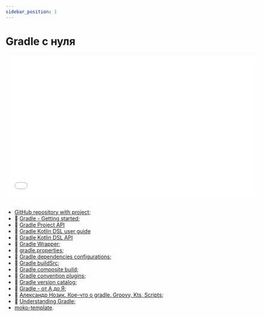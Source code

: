 ```yaml
---
sidebar_position: 1
---
```


# Gradle с нуля

<iframe src="//www.youtube.com/embed/23BJW4w0gkY?list=PL6yFiPOVXVUi90sQ66dtmuXP-1-TeHwl5" frameborder="0" allowfullscreen width="675" height="380"></iframe>
<br/>
<br/>

- [GitHub repository with project](https://github.com/Alex009/gradle-from-scratch);
- 📄 [Gradle - Getting started](https://docs.gradle.org/current/userguide/getting_started.html);
- 📄 [Gradle Project API](https://docs.gradle.org/current/javadoc/org/gradle/api/package-summary.html)
- 📄 [Gradle Kotlin DSL user guide](https://docs.gradle.org/current/userguide/kotlin_dsl.html)
- 📄 [Gradle Kotlin DSL API](https://gradle.github.io/kotlin-dsl-docs/api/)
- 📄 [Gradle Wrapper](/learning/gradle/gradle-wrapper);
- 📄 [gradle.properties](/learning/gradle/build-environment);
- 📄 [Gradle dependencies configurations](/learning/gradle/configuration);
- 📄 [Gradle buildSrc](/learning/gradle/buildSrc);
- 📄 [Gradle composite build](/learning/gradle/composite-build);
- 📄 [Gradle convention plugins](/learning/gradle/convention-plugins);
- 📄 [Gradle version catalog](/learning/gradle/version-catalogs);
- 🎦 [Gradle - от А до Я](https://www.youtube.com/watch?v=Yft6h7JkWo0);
- 🎦 [Александр Нозик. Кое-что о gradle. Groovy, Kts, Scripts](https://www.youtube.com/watch?v=nKC0qmOyiws);
- 🎦 [Understanding Gradle](https://www.youtube.com/playlist?list=PLWQK2ZdV4Yl2k2OmC_gsjDpdIBTN0qqkE);
- [moko-template](https://github.com/icerockdev/moko-template).
